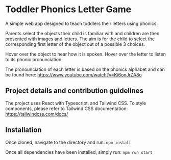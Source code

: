 # Toddler Phonics Letter Game
A simple web app designed to teach toddlers their letters using phonics.

Parents select the objects their child is familiar with and children are then presented
with images and letters. 
The aim is for the child to select the corresponding first letter of the object out of a
possible 3 choices. 

Hover over the object to hear how it is spoken.
Hover over the letter to listen to its phonic pronunciation.

The pronounciation of each letter is based on the phonics alphabet and can be found here:
https://www.youtube.com/watch?v=Ki6onJrZA8o

## Project details and contribution guidelines
The project uses React with Typescript, and Tailwind CSS. 
To style components, please refer to Tailwind CSS documentation:
https://tailwindcss.com/docs/

## Installation

Once cloned, navigate to the directory and run:
`npm install`

Once all dependencies have been installed, simply run:
`npm run start`